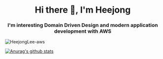 <h1 align="center">Hi there 👋, I'm Heejong </h1>
<h3 align="center">I'm interesting Domain Driven Design and modern application development with AWS</h3>
<p align="left"> <img src="https://komarev.com/ghpvc/?username=HeejongLee-aws" alt="HeejongLee-aws" /> </p>

[![Anurag's github stats](https://github-readme-stats.vercel.app/api?username=HeejongLee-aws&show_icons=true&theme=algolia)](https://github.com/anuraghazra/github-readme-stats)
